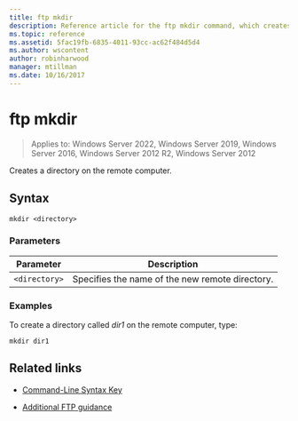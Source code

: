 ```yaml
---
title: ftp mkdir
description: Reference article for the ftp mkdir command, which creates a directory on the remote computer.
ms.topic: reference
ms.assetid: 5fac19fb-6835-4011-93cc-ac62f484d5d4
ms.author: wscontent
author: robinharwood
manager: mtillman
ms.date: 10/16/2017
---
```


# ftp mkdir

>Applies to: Windows Server 2022, Windows Server 2019, Windows Server 2016, Windows Server 2012 R2, Windows Server 2012

Creates a directory on the remote computer.

## Syntax

```
mkdir <directory>
```

### Parameters

| Parameter | Description |
| --------- | ----------- |
| `<directory>` | Specifies the name of the new remote directory. |

### Examples

To create a directory called *dir1* on the remote computer, type:

```
mkdir dir1
```

## Related links

- [Command-Line Syntax Key](command-line-syntax-key.md)

- [Additional FTP guidance](/previous-versions/orphan-topics/ws.10/cc756013(v=ws.10))
